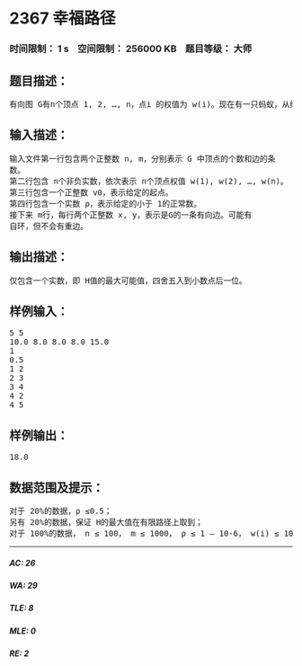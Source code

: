 # 2367 幸福路径   
### 时间限制： 1 s&nbsp;&nbsp;&nbsp;&nbsp;空间限制： 256000 KB&nbsp;&nbsp;&nbsp;&nbsp;题目等级： 大师  
## 题目描述：  

<pre>
有向图 G有n个顶点 1, 2, …, n，点i 的权值为 w(i)。现在有一只蚂蚁，从给定的起点 v0出发，沿着图 G 的边爬行。开始时，它的体力为 1。每爬过一条边，它的体力都会下降为原来的 ρ 倍，其中ρ 是一个给定的小于1的正常数。而蚂蚁爬到某个顶点时的幸福度，是它当时的体力与该点权值的乘积。 我们把蚂蚁在爬行路径上幸福度的总和记为 H。很显然，对于不同的爬行路径，H 的值也可能不同。小 Z 对 H 值的最大可能值很感兴趣，你能帮助他计算吗？注意，蚂蚁爬行的路径长度可能是无穷的。
</pre>
  
  
## 输入描述：  

<pre>
输入文件第一行包含两个正整数 n, m，分别表示 G 中顶点的个数和边的条  
数。   
第二行包含 n个非负实数，依次表示 n个顶点权值 w(1), w(2), …, w(n)。   
第三行包含一个正整数 v0，表示给定的起点。   
第四行包含一个实数 ρ，表示给定的小于 1的正常数。   
接下来 m行，每行两个正整数 x, y，表示<x, y>是G的一条有向边。可能有  
自环，但不会有重边。
</pre>
  
  
## 输出描述：  

<pre>
仅包含一个实数，即 H值的最大可能值，四舍五入到小数点后一位。
</pre>
  
  
## 样例输入：  

<pre>
5 5   
10.0 8.0 8.0 8.0 15.0   
1   
0.5   
1 2   
2 3   
3 4   
4 2   
4 5 
</pre>
  
  
## 样例输出：  

<pre>
18.0 
</pre>
  
  
## 数据范围及提示：  

<pre>
对于 20%的数据，ρ ≤0.5；   
另有 20%的数据，保证 H的最大值在有限路径上取到；   
对于 100%的数据， n ≤ 100， m ≤ 1000， ρ ≤ 1 – 10-6， w(i) ≤ 100 (i = 1, 2, …, n)。
</pre>
  
  
***  

##### AC: 26  
##### WA: 29  
##### TLE: 8  
##### MLE: 0  
##### RE: 2  
